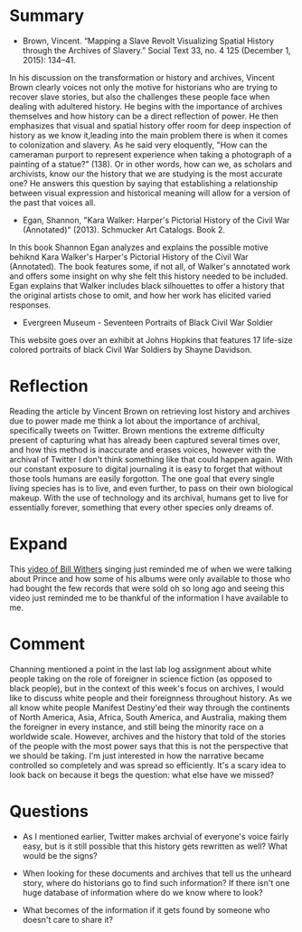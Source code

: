 # Summary

* Brown, Vincent. “Mapping a Slave Revolt Visualizing Spatial History through the Archives of Slavery.” Social Text 33, no. 4 125 (December 1, 2015): 134–41.

In his discussion on the transformation or history and archives, Vincent Brown clearly voices not only the motive for historians who are trying to recover slave stories, but also the challenges these people face when dealing with adultered history. He begins with the importance of archives themselves and how history can be a direct reflection of power. He then emphasizes that visual and spatial history offer room for deep inspection of history as we know it,leading into the main problem there is when it comes to colonization and slavery. As he said very eloquently, "How can the cameraman purport to represent experience when taking a photograph of a painting of a statue?" (138). Or in other words, how can we, as scholars and archivists, know our the history that we are studying is the most accurate one? He answers this question by saying that establishing a relationship between visual expression and historical meaning will allow for a version of the past that voices all. 


* Egan, Shannon, "Kara Walker: Harper's Pictorial History of the Civil War (Annotated)" (2013). Schmucker Art Catalogs. Book 2.

In this book Shannon Egan analyzes and explains the possible motive behiknd Kara Walker's Harper's Pictorial History of the Civil War (Annotated). The book features some, if not all, of Walker's annotated work and offers some insight on why she felt this history needed to be included. Egan explains that Walker includes black silhouettes to offer a history that the original artists chose to omit, and how her work has elicited varied responses. 


* Evergreen Museum - Seventeen Portraits of Black Civil War Soldier

This website goes over an exhibit at Johns Hopkins that features 17 life-size colored portraits of black Civil War Soldiers by Shayne Davidson. 


# Reflection

Reading the article by Vincent Brown on retrieving lost history and archives due to power made me think a lot about the importance of archival, specifically tweets on Twitter. Brown mentions the extreme difficulty present of capturing what has already been captured several times over, and how this method is inaccurate and erases voices, however with the archival of Twitter I don't think something like that could happen again. With our constant exposure to digital journaling it is easy to forget that without those tools humans are easily forgotton. The one goal that every single living species has is to live, and even further, to pass on their own biological makeup. With the use of technology and its archival, humans get to live for essentially forever, something that every other species only dreams of.


# Expand

This [video of Bill Withers](http://justkeeponpersisting.tumblr.com/post/152497838192/biggiepoppa-c-ill-legalmexican-bill-withers) singing just reminded me of when we were talking about Prince and how some of his albums were only available to those who had bought the few records that were sold oh so long ago and seeing this video just reminded me to be  thankful of the information I have available to me.


# Comment 

Channing mentioned a point in the last lab log assignment about white people taking on the role of foreigner in science fiction (as opposed to black people), but in the context of this week's focus on archives, I would like to discuss white people and their foreignness throughout history. As we all know white people Manifest Destiny'ed their way through the continents of North America, Asia, Africa, South America, and Australia, making them the foreigner in every instance, and still being the minority race on a worldwide scale. However, archives and the history that told of the stories of the people with the most power says that this is not the perspective that we should be taking. I'm just interested in how the narrative became controlled so completely and was spread so efficiently. It's a scary idea to look back on because it begs the question: what else have we missed?


# Questions

* As I mentioned earlier, Twitter makes archvial of everyone's voice fairly easy, but is it still possible that this history gets rewritten as well? What would be the signs?

* When looking for these documents and archives that tell us the unheard story, where do historians go to find such information? If there isn't one huge database of information where do we know where to look?

* What becomes of the information if it gets found by someone who doesn't care to share it?
